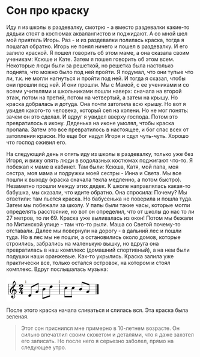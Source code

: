 # Сон про краску

Иду я из школы в раздевалку, смотрю - а вместо раздевалки какие-то дядьки стоят
в костюмах аквалангистов и поджидают. А со мной шел мой приятель Игорь. Раз - и
из раздевалки полилась краска, тогда я пошагал обратно. Игорь не понял ничего и
пошел в раздевалку. И его залило краской. Я пошел говорить об этом маме, а она
сказала своим ученикам: Ксюше и Кате. Затем я пошел говорить об этом всем.
Некоторые люди были за решеткой, но решетка была настолько поднята, что можно
было под ней пройти. Я подумал, что они тупые что ли, т.к. не могли нагнуться и
пройти под ней. И тогда я сказал, чтобы они прошли под ней. И они прошли.
Мы с Мамой, с ее учениками и со всеми учителями и школьниками пошли наверх:
сначала на второй этаж, потом на третий, потом на четвертый, а затем на крышу.
Но краска добралась и дотуда. Она почти затопила всю крышу. Но вот я увидел
какого-то человека, который сел на колени. Но не мог понять: зачем он это сделал.
И вдруг я увидел вверху господа. Потом это превратилось в икону.
Дяденька на иконе умолял, чтобы краска пропала. Затем это все превратилось
в настоящее, и бог спас всех от затопления краски. Но еще бог надул Игоря и сдул
чуть-чуть. Хорошо что господ оживил его.

На следующий день я опять иду из школы в раздевалку, только уже без Игоря,
и вижу опять люди в водолазных костюмах поджигают что-то. Я побежал к маме в кабинет.
Там были: Ксюша, Катя, мой папа, моя сестра, моя мама и подружки моей сестры -
Инна и Света. Мы все пошли к выходу (краска сначала текла медленно, а потом быстро).
Незаметно прошли между этих дядек. К школе направлялась какая-то бабушка,
мы сказали, что идите обратно. Она спросила: Почему? Мы ответили: там льется краска.
Но бабусенька не поверила и пошла туда. Затем мы побежали за школу. У папы были
такие часы, которые могли определять расстояние, но вот он определил, что от
школы до нас то ли 27 метров, то ли 69. Краска уже выливалась из окон!
Потом мы бежали по Митинской улице - там что-то рыли. Маша со Светой почему-то
отставали. Далее мы повернули на дорогу - в дальний лес и пошли туда. Но в лес
мы не пошли, а остановились около домов, которые строились, забрались на маленькую
вышку, но вдруга она превратилась в наш комплекс (домашний спортивный), а на нем
были подушки наши оранжевые. Как-то укрылись. Краска залила уже практически все,
только остался островок, на котором и стоял комплекс. Вдруг послышалась музыка:

<img src="Dream-About-Paint-Notes.png" align=center />

После этого краска начала сливаться и слилась вся. Эта краска была зеленая.

> Этот сон приснился мне примерно в 10-летнем возрасте. Он сильно впечатлил
> своим сюжетом и деталями, что я даже захотел его записать. Но после него я
> серьезно заболел, прямо на следующее утро.